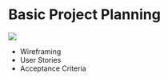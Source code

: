# Basic Project Planning

![](classic-requirements-problem)


* Wireframing
* User Stories
* Acceptance Criteria
